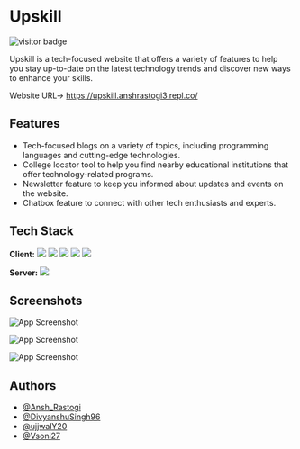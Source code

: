 # Upskill

![visitor badge](https://visitor-badge.glitch.me/badge?page_id=DivyanshuSingh96.visitor-badge&left_text=My%20Page%20Visitors)

Upskill is a tech-focused website that offers a variety of features to help you stay up-to-date on the latest technology trends and discover new ways to enhance your skills.

Website URL-> 
https://upskill.anshrastogi3.repl.co/




## Features

- Tech-focused blogs on a variety of topics, including programming languages and cutting-edge technologies.
- College locator tool to help you find nearby educational institutions that offer technology-related programs.
- Newsletter feature to keep you informed about updates and events on the website.
- Chatbox feature to connect with other tech enthusiasts and experts.




## Tech Stack

**Client:**  ![](https://img.shields.io/badge/Python-0175c2?style=flat&logo=python&logoColor=white) ![](https://img.shields.io/badge/HTML5-dc322f?style=flat&logo=html5&logoColor=white) ![](https://img.shields.io/badge/CSS3-2c2d72?style=flat&logo=css3&logoColor=white) ![](https://img.shields.io/badge/Javascript-feaa2d?style=flat&logo=javascript&logoColor=white) ![](https://img.shields.io/badge/Bootstrap-563D7C?style=flat&logo=bootstrap&logoColor=white)


**Server:** ![](https://img.shields.io/badge/Django-092E20?style=flat&logo=django&logoColor=white)


## Screenshots

![App Screenshot](https://via.placeholder.com/468x300?text=App+Screenshot+Here) 

![App Screenshot](https://via.placeholder.com/468x300?text=App+Screenshot+Here)

![App Screenshot](https://via.placeholder.com/468x300?text=App+Screenshot+Here)


## Authors

- [@Ansh_Rastogi](https://github.com/reigns29)
- [@DivyanshuSingh96](https://github.com/DivyanshuSingh96)
- [@ujjwalY20](https://https://github.com/ujjwalY20)
- [@Vsoni27](https://github.com/Vsoni27)


